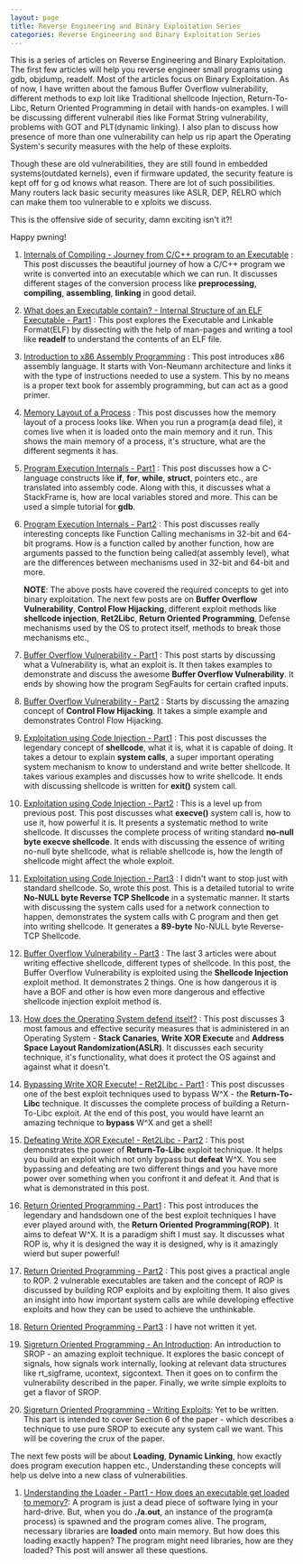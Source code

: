 ```yaml
---
layout: page
title: Reverse Engineering and Binary Exploitation Series
categories: Reverse Engineering and Binary Exploitation Series
---
```


This is a series of articles on Reverse Engineering and Binary Exploitation. The first few articles will help you reverse engineer small programs using gdb, objdump, readelf. Most of the articles focus on Binary Exploitation. As of now, I have written about the famous Buffer Overflow vulnerability, different methods to exp
loit like Traditional shellcode Injection, Return-To-Libc, Return Oriented Programming in detail with hands-on examples. I will be discussing different vulnerabil
ities like Format String vulnerability, problems with GOT and PLT(dynamic linking). I also plan to discuss how presence of more than one vulnerability can help us
 rip apart the Operating System's security measures with the help of these exploits.

Though these are old vulnerabilities, they are still found in embedded systems(outdated kernels), even if firmware updated, the security feature is kept off for g
od knows what reason. There are lot of such possibilities. Many routers lack basic security measures like ASLR, DEP, RELRO which can make them too vulnerable to e
xploits we discuss.

This is the offensive side of security, damn exciting isn't it?!

Happy pwning!

1. [Internals of Compiling - Journey from C/C++ program to an Executable](/reverse/engineering/and/binary/exploitation/series/2018/06/21/internals-of-compiling-Journey-from-C-program-to-an-executable.html) : This post discusses the beautiful journey of how a C/C++ program we write is converted into an executable which we can run. It discusses different stages of the conversion process like **preprocessing**, **compiling**, **assembling**, **linking** in good detail. 

2. [What does an Executable contain? - Internal Structure of an ELF Executable - Part1](/reverse/engineering/and/binary/exploitation/series/2018/07/02/what-does-an-executable-contain-internal-structure-of-an-ELF-executable-part1.html) : This post explores the Executable and Linkable Format(ELF) by dissecting with the help of man-pages and writing a tool like **readelf** to understand the contents of an ELF file. 

3. [Introduction to x86 Assembly Programming](/reverse/engineering/and/binary/exploitation/series/2018/08/12/introduction-to-x86-assembly-programming.html) : This post introduces x86 assembly language. It starts with Von-Neumann architecture and links it with the type of instructions needed to use a system. This by no means is a proper text book for assembly programming, but can act as a good primer. 

4. [Memory Layout of a Process](/reverse/engineering/and/binary/exploitation/series/2018/08/18/memory-layout-of-a-process.html) : This post discusses how the memory layout of a process looks like. When you run a program(a dead file), it comes live when it is loaded onto the main memory and it run. This shows the main memory of a process, it's structure, what are the different segments it has. 

5. [Program Execution Internals - Part1](/reverse/engineering/and/binary/exploitation/series/2018/09/10/program-execution-internals-part-1.html) : This post discusses how a C-language constructs like **if**, **for**, **while**, **struct**, pointers etc., are translated into assembly code. Along with this, it discusses what a StackFrame is, how are local variables stored and more. This can be used a simple tutorial for **gdb**. 

6. [Program Execution Internals - Part2](/reverse/engineering/and/binary/exploitation/series/2018/09/22/program-execution-internals-part-2.html) : This post discusses really interesting concepts like Function Calling mechanisms in 32-bit and 64-bit programs. How is a function called by another function, how are arguments passed to the function being called(at assembly level), what are the differences between mechanisms used in 32-bit and 64-bit and more. 

    **NOTE**: The above posts have covered the required concepts to get into binary exploitation. The next few posts are on **Buffer Overflow Vulnerability**, **Control Flow Hijacking**, different exploit methods like **shellcode injection**, **Ret2Libc**, **Return Oriented Programming**, Defense mechanisms used by the OS to protect itself, methods to break those mechanisms etc., 

7. [Buffer Overflow Vulnerability - Part1](/reverse/engineering/and/binary/exploitation/series/2018/10/02/buffer-overflow-vulnerability-01.html) : This post starts by discussing what a Vulnerability is, what an exploit is. It then takes examples to demonstrate and discuss the awesome **Buffer Overflow Vulnerability**. It ends by showing how the program SegFaults for certain crafted inputs. 

8. [Buffer Overflow Vulnerability - Part2](/reverse/engineering/and/binary/exploitation/series/2018/10/08/buffer-overflow-vulnerability-02.html) : Starts by discussing the amazing concept of **Control Flow Hijacking**. It takes a simple example and demonstrates Control Flow Hijacking. 

9. [Exploitation using Code Injection - Part1](/reverse/engineering/and/binary/exploitation/series/2018/10/20/exploitation-using-code-injection-part01.html) : This post discusses the legendary concept of **shellcode**, what it is, what it is capable of doing. It takes a detour to explain **system calls**, a super important operating system mechanism to know to understand and write better shellcode. It takes various examples and discusses how to write shellcode. It ends with discussing shellcode is written for **exit()** system call. 

10. [Exploitation using Code Injection - Part2](/reverse/engineering/and/binary/exploitation/series/2018/12/02/exploitation-using-code-injection-part02.html) : This is a level up from previous post. This post discusses what **execve()** system call is, how to use it, how powerful it is. It presents a systematic method to write shellcode. It discusses the complete process of writing standard **no-null byte execve shellcode**. It ends with discussing the essence of writing no-null byte shellcode, what is reliable shellcode is, how the length of shellcode might affect the whole exploit. 

11. [Exploitation using Code Injection - Part3](/reverse/engineering/and/binary/exploitation/series/2018/12/07/exploitation-using-code-injection-part03.html) : I didn't want to stop just with standard shellcode. So, wrote this post. This is a detailed tutorial to write **No-NULL byte Reverse TCP Shellcode** in a systematic manner. It starts with discussing the system calls used for a network connection to happen, demonstrates the system calls with C program and then get into writing shellcode. It generates a **89-byte** No-NULL byte Reverse-TCP Shellcode.

12. [Buffer Overflow Vulnerability - Part3](/reverse/engineering/and/binary/exploitation/series/2018/12/08/buffer-overflow-vulnerability-03.html) : The last 3 articles were about writing effective shellcode, different types of shellcode. In this post, the Buffer Overflow Vulnerability is exploited using the **Shellcode Injection** exploit method. It demonstrates 2 things. One is how dangerous it is have a BOF and other is how even more dangerous and effective shellcode injection exploit method is. 

13. [How does the Operating System defend itself?](/reverse/engineering/and/binary/exploitation/series/2018/12/28/security-measures-by-os.html) : This post discusses 3 most famous and effective security measures that is administered in an Operating System - **Stack Canaries**, **Write XOR Execute** and **Address Space Layout Randomization(ASLR)**. It discusses each security technique, it's functionality, what does it protect the OS against and against what it doesn't. 

14. [Bypassing Write XOR Execute! - Ret2Libc - Part1](/reverse/engineering/and/binary/exploitation/series/2019/03/04/return-to-libc-part1.html) : This post discusses one of the best exploit techniques used to bypass W^X - the **Return-To-Libc** technique. It discusses the complete process of building a Return-To-Libc exploit. At the end of this post, you would have learnt an amazing technique to **bypass** W^X and get a shell!

15. [Defeating Write XOR Execute! - Ret2Libc - Part2](/reverse/engineering/and/binary/exploitation/series/2019/03/06/return-to-libc-part2.html) : This post demonstrates the power of **Return-To-Libc** exploit technique. It helps you build an exploit which not only bypass but **defeat** W^X. You see bypassing and defeating are two different things and you have more power over something when you confront it and defeat it. And that is what is demonstrated in this post. 

16. [Return Oriented Programming - Part1](/reverse/engineering/and/binary/exploitation/series/2019/01/16/return-oriented-programming-part1.html) : This post introduces the legendary and handsdown one of the best exploit techniques I have ever played around with, the **Return Oriented Programming(ROP)**. It aims to defeat W^X. It is a paradigm shift I must say. It discusses what ROP is, why it is designed the way it is designed, why is it amazingly wierd but super powerful!

17. [Return Oriented Programming - Part2](/reverse/engineering/and/binary/exploitation/series/2019/03/30/return-oriented-programming-part2.html) : This post gives a practical angle to ROP. 2 vulnerable executables are taken and the concept of ROP is discussed by building ROP exploits and by exploiting them. It also gives an insight into how important system calls are while developing effective exploits and how they can be used to achieve the unthinkable.

18. [Return Oriented Programming - Part3](/404.html) : I have not written it yet.

19. [Sigreturn Oriented Programming - An Introduction](/reverse/engineering/and/binary/exploitation/series/2021/05/09/sigreturn-oriented-programming.html): An introduction to SROP - an amazing exploit technique. It explores the basic concept of signals, how signals work internally, looking at relevant data structures like rt_sigframe, ucontext, sigcontext. Then it goes on to confirm the vulnerability described in the paper. Finally, we write simple exploits to get a flavor of SROP.

20. [Sigreturn Oriented Programming - Writing Exploits](/404.html): Yet to be written. This part is intended to cover Section 6 of the paper - which describes a technique to use pure SROP to execute any system call we want. This will be covering the crux of the paper.

The next few posts will be about **Loading**, **Dynamic Linking**, how exactly does program execution happen etc., Understanding these concepts will help us delve into a new class of vulnerabilities.

1. [Understanding the Loader - Part1 - How does an executable get loaded to memory?](/reverse/engineering/and/binary/exploitation/series/2019/11/10/understanding-the-loader-part1-how-does-an-executable-get-loaded-to-memory.html): A program is just a dead piece of software lying in your hard-drive. But, when you do **./a.out**, an instance of the program(a process) is spawned and the program comes alive. The program, necessary libraries are **loaded** onto main memory. But how does this loading exactly happen? The program might need libraries, how are they loaded? This post will answer all these questions.
